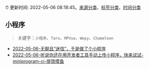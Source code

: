 :alarm_clock: 更新时间: 2022-05-06 08:18:45。[来源分类](../README.md)、[标签分类](../TAGS.md)、[时间分类](../TIMELINE.md)

## 小程序


> 关键字：`小程序`、`Taro`、`MPVue`、`Wepy`、`Chameleon`



- [2022-05-06-无聊且“迷信”，于是做了个小程序](https://www.v2ex.com/t/851169) 
- [2022-05-06-听说你还在用开发者工具手动上传小程序，快来试试-miniprogram-ci-提效摸鱼](https://toutiao.io/k/3mducf0) 
